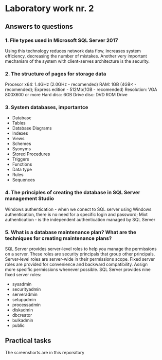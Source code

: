 
# Laboratory work nr. 2

## Answers to questions

### 1. File types used in Microsoft SQL Server 2017
Using this technology reduces network data flow, increases system efficiency, decreasing the number of mistakes. Another very important mechanism of the system with client-serves architecture is the security.

### 2. The structure of pages for storage data 
Procesor x64: 1.4GHz (2.0GHz - recomended)
RAM: 1GB (4GB< - recomended); Express edition - 512Mb(1GB - recomended)
Resolution: VGA 800X600 or more
Hard disc: 6GB
Drive disc: DVD ROM Drive

### 3. System databases, importantce
* Database
* Tables
* Database Diagrams
* Indexes
* Views
* Schemes
* Syonyms
* Stored Procedures
* Triggers
* Functions
* Data type
* Rules
* Sequences

### 4. The principles of creating the database in SQL Server management Studio
 Windows authentication - when we conect to SQL server using Windows authentication, there is no need for a specific login and password;
 Mixt authentication - is the independent authentication managed by SQL Server

### 5. What is a database maintenance plan? What are the techniques for creating maintenance plans?
SQL Server provides server-level roles to help you manage the permissions on a server. These roles are security principals that group other principals. Server-level roles are server-wide in their permissions scope. Fixed server roles are provided for convenience and backward compatibility. Assign more specific permissions whenever possible. SQL Server provides nine fixed server roles:
* sysadmin
* securityadmin
* serveradmin
* setupadmin
* processadmin
* diskadmin
* dbcreator
* bulkadmin
* public


## Practical tasks
The screenshorts are in this reporsitory
